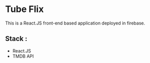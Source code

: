 # Tube Flix  
This is a React.JS front-end based application deployed in firebase. 

## Stack :
<ul><li>React.JS</li>
<li>TMDB API</li>
</ul>
